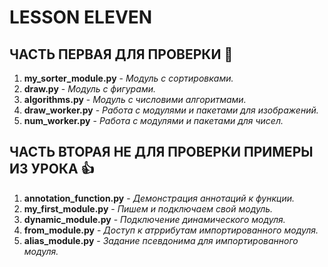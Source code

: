 # LESSON ELEVEN
## ЧАСТЬ ПЕРВАЯ ДЛЯ ПРОВЕРКИ  :metal:
1. __my_sorter_module.py__    - _Модуль с сортировками._
2. __draw.py__                - _Модуль с фигурами._
3. __algorithms.py__          - _Модуль с числовими алгоритмами._
4. __draw_worker.py__         - _Работа с модулями и пакетами для изображений._
5. __num_worker.py__          - _Работа с модулями и пакетами для чисел._

## ЧАСТЬ ВТОРАЯ НЕ ДЛЯ ПРОВЕРКИ ПРИМЕРЫ ИЗ УРОКА  :+1:
1. __annotation_function.py__ - _Демонстрация  аннотаций к функции._
2. __my_first_module.py__     - _Пишем и подключаем свой модуль._
3. __dynamic_module.py__      - _Подключение динамического модуля._
4. __from_module.py__         - _Доступ к атррибутам импортированного модуля._
5. __alias_module.py__        - _Задание псевдонима для импортированного модуля._